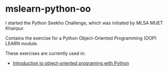 # mslearn-python-oo

I started the Python Seekho Challenge, which was initiated by MLSA MUET Khairpur.

Contains the exercise for a Python Object-Oriented Programming (OOP) LEARN module.

These exercises are currently used in:

- [Introduction to object-oriented programing with Python](https://docs.microsoft.com/en-us/learn/modules/python-object-oriented-programming/)
